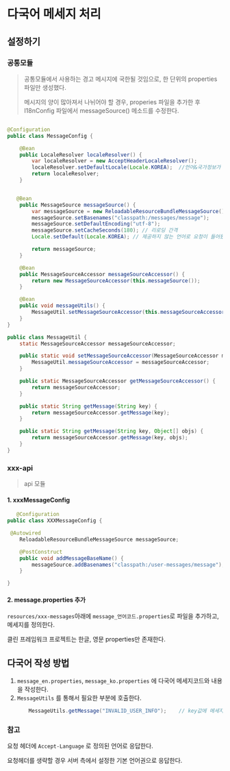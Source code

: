 # 다국어 메세지 처리

## 설정하기 

### 공통모듈 

> 공통모듈에서 사용하는 경고 메시지에 국한될 것임으로, 한 단위의 properties 파일만 생성했다. 
>
> 메시지의 양이 많아져서 나뉘어야 할 경우, properies 파일을 추가한 후 I18nConfig 파일에서 messageSource() 메소드를 수정한다.

```java

@Configuration
public class MessageConfig {

    @Bean
    public LocaleResolver localeResolver() {
        var localeResolver = new AcceptHeaderLocaleResolver();
        localeResolver.setDefaultLocale(Locale.KOREA);  //언어&국가정보가 없는 경우 한국으로 인식
        return localeResolver;
    }


   @Bean
    public MessageSource messageSource() {
        var messageSource = new ReloadableResourceBundleMessageSource();
        messageSource.setBasenames("classpath:/messages/message");
        messageSource.setDefaultEncoding("utf-8");
        messageSource.setCacheSeconds(180); // 리로딩 간격
        Locale.setDefault(Locale.KOREA); // 제공하지 않는 언어로 요청이 들어왔을 때 MessageSource에서 사용할 기본 언어정보.

        return messageSource;
    }

    @Bean
    public MessageSourceAccessor messageSourceAccessor() {
        return new MessageSourceAccessor(this.messageSource());
    }

    @Bean
    public void messageUtils() {
        MessageUtil.setMessageSourceAccessor(this.messageSourceAccessor());
    }
}

```

```JAVA
public class MessageUtil {
    static MessageSourceAccessor messageSourceAccessor;

    public static void setMessageSourceAccessor(MessageSourceAccessor messageSourceAccessor) {
        MessageUtil.messageSourceAccessor = messageSourceAccessor;
    }

    public static MessageSourceAccessor getMessageSourceAccessor() {
        return messageSourceAccessor;
    }

    public static String getMessage(String key) {
        return messageSourceAccessor.getMessage(key);
    }

    public static String getMessage(String key, Object[] objs) {
        return messageSourceAccessor.getMessage(key, objs);
    }
}
```



### xxx-api

> api 모듈 



#### 1. xxxMessageConfig

```java
   @Configuration
public class XXXMessageConfig {

 @Autowired
    ReloadableResourceBundleMessageSource messageSource;

    @PostConstruct
    public void addMessageBaseName() {
        messageSource.addBasenames("classpath:/user-messages/message");
    }

}
```

#### 2. message.properties 추가 

`resources/xxx-messages`아래에 `message_언어코드.properties`로 파일을 추가하고, 메세지를 정의한다. 

클린 프레임워크 프로젝트는 한글, 영문 properties만 존재한다.



## 다국어 작성 방법

1. `message_en.properties`, `message_ko.properties` 에 다국어 메세지코드와 내용을 작성한다. 
2. `MessageUtils` 를 통해서 필요한 부분에 호출한다. 

```java
       MessageUtils.getMessage("INVALID_USER_INFO"); 	// key값에 메세지코드 넣음
```



### 참고

요청 헤더에 `Accept-Language` 로 정의된 언어로 응답한다. 

요청헤더를 생략할 경우 서버 측에서 설정한 기본 언어권으로 응답한다. 